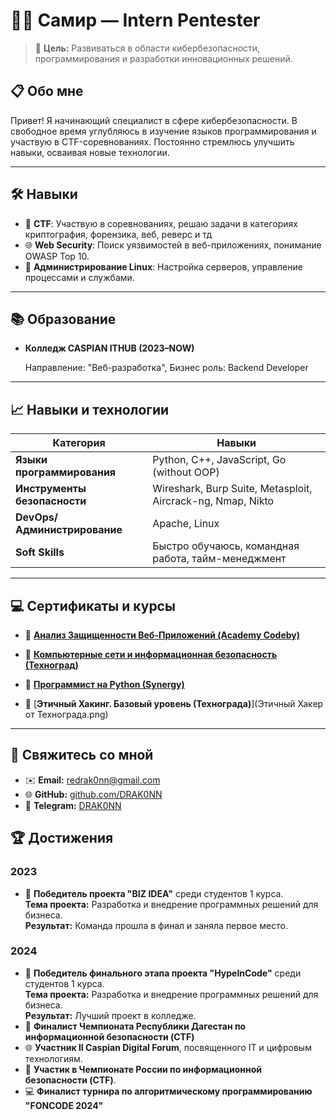 # 👨‍💻 Самир — Intern Pentester

> 🎯 **Цель:** Развиваться в области кибербезопасности, программирования и разработки инновационных решений.

## 📋 **Обо мне**
Привет! Я начинающий специалист в сфере кибербезопасности. В свободное время углубляюсь в изучение языков программирования и участвую в CTF-соревнованиях. Постоянно стремлюсь улучшить навыки, осваивая новые технологии.

---

## 🛠️ **Навыки**
- 🎯 **CTF**: Участвую в соревнованиях, решаю задачи в категориях криптография, форензика, веб, реверс и тд
- 🌐 **Web Security**: Поиск уязвимостей в веб-приложениях, понимание OWASP Top 10.
- 📖 **Администрирование Linux**: Настройка серверов, управление процессами и службами.

---

## 📚 **Образование**
- **Колледж CASPIAN ITHUB  (2023–NOW)** 

  Направление: "Веб-разработка",
  Бизнес роль: Backend Developer

---
## 📈 **Навыки и технологии**
| Категория                    | Навыки                                             |
| ---------------------------- | -------------------------------------------------- |
| **Языки программирования**   | Python, C++, JavaScript, Go (without OOP)          |
| **Инструменты безопасности** | Wireshark, Burp Suite, Metasploit, Aircrack-ng, Nmap, Nikto|
| **DevOps/Администрирование** | Apache, Linux                                      |
| **Soft Skills**              | Быстро обучаюсь, командная работа, тайм-менеджмент |

---

## 💻 Сертификаты и курсы

- 📜 [**Анализ Защищенности Веб-Приложений (Academy Codeby)**](https://github.com/DRAK0NN/DRAK0NN/blob/DRAK0NN-patch-1/Codeby.png)
  
- 📜 [**Компьютерные сети и информационная безопасность (Техноград)**](https://github.com/DRAK0NN/DRAK0NN/blob/photo-1/%D0%A1%D0%B5%D1%80%D1%82%D0%B8%D1%84%D0%B8%D0%BA%D0%B0%D1%82%20%D0%BE%20%D0%98%D0%91.png)

- 📜 [**Программист на Python (Synergy)**](https://github.com/DRAK0NN/DRAK0NN/blob/main/C%D0%B8%D0%BD%D0%B5%D1%80%D0%B3%D0%B8%D1%8F%20(Png).png)

- 📜 [**Этичный Хакинг. Базовый уровень (Технограда)**](Этичный Хакер от Технограда.png)
---

## 🌟 **Свяжитесь со мной**
- ✉️ **Email:** redrak0nn@gmail.com
- 🌐 **GitHub:** [github.com/DRAK0NN](https://github.com/DRAK0NN)
- 📱 **Telegram:** [DRAK0NN](https://t.me/DRAK0NN)

## 🏆 **Достижения**
### 2023  
- 🥇 **Победитель проекта "BIZ IDEA"** среди студентов 1 курса.  
      **Тема проекта:** Разработка и внедрение программных решений для бизнеса.  
      **Результат:** Команда прошла в финал и заняла первое место.

### 2024  
- 🥇 **Победитель финального этапа проекта "HypeInCode"** среди студентов 1 курса.                                                 
      **Тема проекта:** Разработка и внедрение программных решений для бизнеса.  
      **Результат:** Лучший проект в колледже.
- 🎯 **Финалист Чемпионата Республики Дагестан по информационной безопасности (CTF)**
- 🌐 **Участник II Caspian Digital Forum**, посвященного IT и цифровым технологиям.  
- 🏅 **Участик в Чемпионате России по информационной безопасности (CTF)**.
- 💻 **Финалист турнира по алгоритмическому программированию "FONCODE 2024"**
